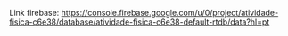 Link firebase: https://console.firebase.google.com/u/0/project/atividade-fisica-c6e38/database/atividade-fisica-c6e38-default-rtdb/data?hl=pt

